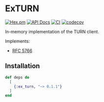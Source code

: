# ExTURN

[![Hex.pm](https://img.shields.io/hexpm/v/ex_turn.svg)](https://hex.pm/packages/ex_turn)
[![API Docs](https://img.shields.io/badge/api-docs-yellow.svg?style=flat)](https://hexdocs.pm/ex_turn)
[![CI](https://img.shields.io/github/actions/workflow/status/elixir-webrtc/ex_turn/ci.yml?logo=github&label=CI)](https://github.com/elixir-webrtc/ex_turn/actions/workflows/ci.yml)
[![codecov](https://codecov.io/gh/elixir-webrtc/ex_turn/graph/badge.svg?token=VPsTinh1BK)](https://codecov.io/gh/elixir-webrtc/ex_turn)

In-memory implementation of the TURN client.

Implements:
* [RFC 5766](https://datatracker.ietf.org/doc/html/rfc5766)

## Installation

```elixir
def deps do
  [
    {:ex_turn, "~> 0.1.1"}
  ]
end
```
